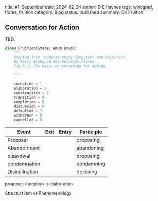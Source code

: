 title: #1: September
date: 2024-02-24
author: D E Haynes
tags: winograd, flores, fruition
category: Blog
status: published
summary: On Fruition

Conversation for Action
-----------------------

TBD.

```python
class Fruition(State, enum.Enum):
    """
    Adapted from 'Understanding Computers and Cognition'
    by Terry Winograd and Fernando Flores,
    fig 5.1: The basic conversation for action.

    """

    inception = 1
    elaboration = 2
    construction = 3
    transition = 4
    completion = 5
    discussion = 6
    defaulted = 7
    withdrawn = 8
    cancelled = 9
```

| Event         | Exit      | Entry     | Participle    |
|---------------|-----------|-----------|---------------|
| Proposal      |           |           | proposing     |
| Abandonment   |           |           | abandoning    |
| disavowal     |           |           | proposing     |
| condemnation  |           |           | condemning    |
| Disinclination|           |           | declining     |

propose
:   inception -> elaboration

Structuralism vs Phenomenology

